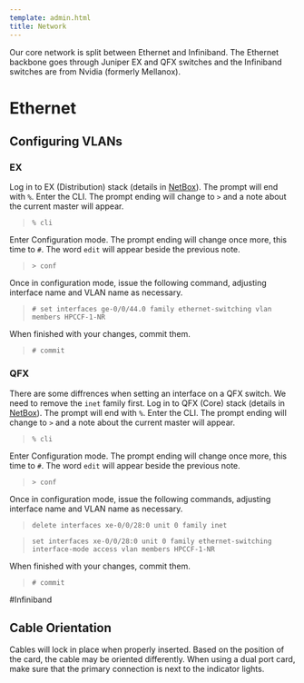 ```yaml
---
template: admin.html
title: Network
---
```

Our core network is split between Ethernet and Infiniband. The Ethernet backbone goes through 
Juniper EX and QFX switches and the Infiniband switches are from Nvidia (formerly Mellanox).
# Ethernet
## Configuring VLANs
### EX
Log in to EX (Distribution) stack (details in [NetBox](https://netbox.hpc.ucdavis.edu)). The prompt will end with `%`. 
Enter the CLI. 
The prompt ending will change to `>` and a note about the current master will appear. 

> `% cli`

Enter Configuration mode. The prompt ending will change once more, this time to `#`. The word `edit` will 
appear beside the previous note. 

> `> conf`

Once in configuration mode, issue the following command, adjusting interface name and VLAN name as necessary. 

> `# set interfaces ge-0/0/44.0 family ethernet-switching vlan members HPCCF-1-NR`

When finished with your changes, commit them.

> `# commit`

### QFX 

There are some diffrences when setting an interface on a QFX switch. We need to remove the `inet` family first. 
Log in to QFX (Core) stack (details in [NetBox](https://netbox.hpc.ucdavis.edu)). The prompt will end with `%`. 
Enter the CLI. 
The prompt ending will change to `>` and a note about the current master will appear. 

> `% cli`

Enter Configuration mode. The prompt ending will change once more, this time to `#`. The word `edit` will 
appear beside the previous note. 

> `> conf`

Once in configuration mode, issue the following commands, adjusting interface name and VLAN name as necessary. 

> `delete interfaces xe-0/0/28:0 unit 0 family inet`

> `set interfaces xe-0/0/28:0 unit 0 family ethernet-switching interface-mode access vlan members HPCCF-1-NR`

When finished with your changes, commit them.

> `# commit`

#Infiniband
## Cable Orientation
Cables will lock in place when properly inserted. Based on the position of the card, the cable may be oriented 
differently. When using a dual port card, make sure that the primary connection is next to the indicator lights. 
